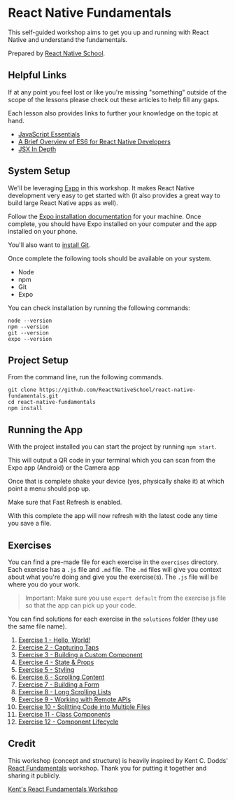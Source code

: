 
# React Native Fundamentals

This self-guided workshop aims to get you up and running with React Native and understand the fundamentals.

Prepared by [React Native School](https://www.reactnativeschool.com/).

## Helpful Links

If at any point you feel lost or like you're missing "something" outside of the scope of the lessons please check out these articles to help fill any gaps.

Each lesson also provides links to further your knowledge on the topic at hand.

- [JavaScript Essentials](https://www.reactnativeschool.com/javascript-essentials)
- [A Brief Overview of ES6 for React Native Developers](https://www.reactnativeschool.com/a-brief-overview-of-es6-for-react-native-developers)
- [JSX In Depth](https://reactjs.org/docs/jsx-in-depth.html)

## System Setup

We'll be leveraging [Expo](https://expo.io/) in this workshop. It makes React Native development very easy to get started with (it also provides a great way to build large React Native apps as well).

Follow the [Expo installation documentation](https://expo.io/learn) for your machine. Once complete, you should have Expo installed on your computer and the app installed on your phone.

You'll also want to [install Git](https://git-scm.com/book/en/v2/Getting-Started-Installing-Git).

Once complete the following tools should be available on your system.

- Node
- npm
- Git
- Expo

You can check installation by running the following commands:

```
node --version
npm --version
git --version
expo --version
```

## Project Setup

From the command line, run the following commands.

```
git clone https://github.com/ReactNativeSchool/react-native-fundamentals.git
cd react-native-fundamentals
npm install
```

## Running the App

With the project installed you can start the project by running `npm start`.

This will output a QR code in your terminal which you can scan from the Expo app (Android) or the Camera app

Once that is complete shake your device (yes, physically shake it) at which point a menu should pop up.

Make sure that Fast Refresh is enabled.

With this complete the app will now refresh with the latest code any time you save a file.

## Exercises

You can find a pre-made file for each exercise in the `exercises` directory. Each exercise has a `.js` file and `.md` file. The `.md` files will give you context about what you're doing and give you the exercise(s). The `.js` file will be where you do your work.

> Important: Make sure you use `export default` from the exercise js file so that the app can pick up your code.

You can find solutions for each exercise in the `solutions` folder (they use the same file name).

1. [Exercise 1 - Hello, World!](./exercises/hello-world.md)
2. [Exercise 2 - Capturing Taps](./exercises/capturing-taps.md)
3. [Exercise 3 - Building a Custom Component](./exercises/custom-component.md)
4. [Exercise 4 - State & Props](./exercises/state-props.md)
5. [Exercise 5 - Styling](./exercises/styling.md)
6. [Exercise 6 - Scrolling Content](./exercises/scrollable-content.md)
7. [Exercise 7 - Building a Form](./exercises/building-a-form.md)
8. [Exercise 8 - Long Scrolling Lists](./exercises/long-lists.md)
9. [Exercise 9 - Working with Remote APIs](./exercises/working-with-api.md)
10. [Exercise 10 - Splitting Code into Multiple Files](./exercises/multiple-files.md)
11. [Exercise 11 - Class Components](./exercises/class-components.md)
12. [Exercise 12 - Component Lifecycle](./exercises/component-lifecycle.md)

## Credit

This workshop (concept and structure) is heavily inspired by Kent C. Dodds' [React Fundamentals](https://github.com/kentcdodds/react-fundamentals) workshop. Thank you for putting it together and sharing it publicly.

[Kent's React Fundamentals Workshop](https://kentcdodds.com/workshops/react-fundamentals)

